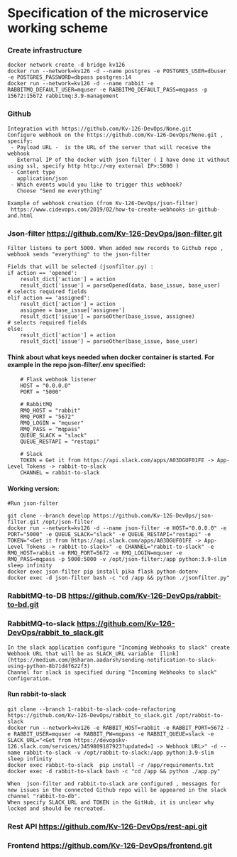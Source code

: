 # Specification of the microservice working scheme

### Create infrastructure
	docker network create -d bridge kv126
	docker run --network=kv126 -d --name postgres -e POSTGRES_USER=dbuser -e POSTGRES_PASSWORD=dbpass postgres:14
	docker run --network=kv126 -d --name rabbit -e RABBITMQ_DEFAULT_USER=mquser -e RABBITMQ_DEFAULT_PASS=mqpass -p 15672:15672 rabbitmq:3.9-management

### Github
	
	Integration with https://github.com/Kv-126-DevOps/None.git
	Configure webhook on the https://github.com/Kv-126-DevOps/None.git , specify:
	 - Payload URL -  is the URL of the server that will receive the webhook 
	   External IP of the docker with json filter ( I have done it without using ssl, specify http http://<my external IP>:5000 )
	 - Content type
	   application/json
	 - Which events would you like to trigger this webhook? 
	   Choose "Send me everything"
	
	Example of webhook creation (from Kv-126-DevOps/json-filter)
	 https://www.cidevops.com/2019/02/how-to-create-webhooks-in-github-and.html

	
### Json-filter			https://github.com/Kv-126-DevOps/json-filter.git
	
	Filter listens to port 5000. When added new records to Github repo , webhook sends "everything" to the json-filter
	
	Fields that will be selected (jsonfilter.py) :
	if action == 'opened':
        result_dict['action'] = action
        result_dict['issue'] = parseOpened(data, base_issue, base_user)            # selects required fields
    elif action == 'assigned':
        result_dict['action'] = action
        assignee = base_issue['assignee']
        result_dict['issue'] = parseOther(base_issue, assignee)                     # selects required fields
    else:
        result_dict['action'] = action
        result_dict['issue'] = parseOther(base_issue, base_user)
	
#### Think about what keys needed when docker container is started. For example in the repo json-filter/.env specified:
		# Flask webhook listener
		HOST = "0.0.0.0"
		PORT = "5000"
	
		# RabbitMQ
		RMQ_HOST = "rabbit"
		RMQ_PORT = "5672"
		RMQ_LOGIN = "mquser"
		RMQ_PASS = "mqpass"
		QUEUE_SLACK = "slack"
		QUEUE_RESTAPI = "restapi"
	
		# Slack
		TOKEN = Get it from https://api.slack.com/apps/A03DGUF01FE -> App-Level Tokens -> rabbit-to-slack
		CHANNEL = rabbit-to-slack
	
#### Working version:
	#Run json-filter

	git clone --branch develop https://github.com/Kv-126-DevOps/json-filter.git /opt/json-filter
	docker run --network=kv126 -d --name json-filter -e HOST="0.0.0.0" -e PORT="5000" -e QUEUE_SLACK="slack" -e QUEUE_RESTAPI="restapi" -e TOKEN="<Get it from https://api.slack.com/apps/A03DGUF01FE -> App-Level Tokens -> rabbit-to-slack>" -e CHANNEL="rabbit-to-slack" -e RMQ_HOST=rabbit -e RMQ_PORT=5672 -e RMQ_LOGIN=mquser -e RMQ_PASS=mqpass -p 5000:5000 -v /opt/json-filter:/app python:3.9-slim sleep infinity
	docker exec json-filter pip install pika flask python-dotenv
	docker exec -d json-filter bash -c "cd /app && python ./jsonfilter.py"

### RabbitMQ-to-DB		https://github.com/Kv-126-DevOps/rabbit-to-bd.git

### RabbitMQ-to-slack	https://github.com/Kv-126-DevOps/rabbit_to_slack.git

	In the slack application configure "Incoming Webhooks to slack" create Webhook URL that will be as SLACK_URL variable  [link]	(https://medium.com/@sharan.aadarsh/sending-notification-to-slack-using-python-8b71d4f622f3)
	Channel for slack is specified during "Incoming Webhooks to slack" configuration.

#### Run rabbit-to-slack
    git clone --branch 1-rabbit-to-slack-code-refactoring https://github.com/Kv-126-DevOps/rabbit_to_slack.git /opt/rabbit-to-slack
    docker run --network=kv126 -e RABBIT_HOST=rabbit -e RABBIT_PORT=5672 -e RABBIT_USER=mquser -e RABBIT_PW=mqpass -e RABBIT_QUEUE=slack -e SLACK_URL="<Get from https://devopskv-126.slack.com/services/3459809187923?updated=1 -> Webhook URL>" -d --name rabbit-to-slack -v /opt/rabbit-to-slack:/app python:3.9-slim sleep infinity
    docker exec rabbit-to-slack  pip install -r /app/requirements.txt
    docker exec -d rabbit-to-slack bash -c "cd /app && python ./app.py"

    When  json-filter and rabbit-to-slack are configured , messages for new issues in the connected Github repo will be appeared in the slack channel "rabbit-to-db".
    When specify SLACK_URL and TOKEN in the GitHub, it is unclear why locked and should be recreated.
    
### Rest API			https://github.com/Kv-126-DevOps/rest-api.git
### Frontend			https://github.com/Kv-126-DevOps/frontend.git
